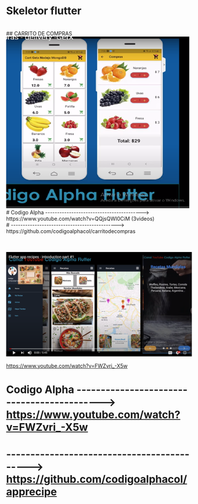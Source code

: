 # Skeletor flutter
 <br>
 ## CARRITO DE COMPRAS
 <br>
<img src="/Flutter/Imagenes/fruta.png" alt="" >
<br>
 # Codigo Alpha -----------------------------------------> https://www.youtube.com/watch?v=QQjsQWI0CiM  (3videos)
 <br>
 #              ---------------------------------------------> https://github.com/codigoalphacol/carritodecompras
 
   <br><br>
  <img src="/Flutter/Imagenes/recetas.png" alt="" >
  <br>

  https://www.youtube.com/watch?v=FWZvri_-X5w
  <br>
  # Codigo Alpha -------------------------------------------> https://www.youtube.com/watch?v=FWZvri_-X5w
  #              -------------------------------------------> https://github.com/codigoalphacol/apprecipe